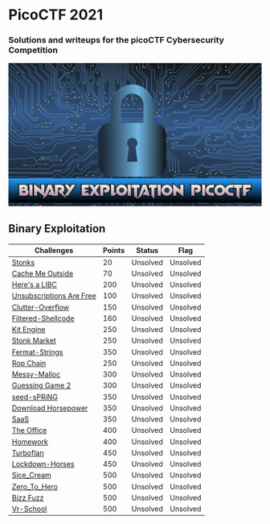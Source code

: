 # PicoCTF 2021

### Solutions and writeups for the picoCTF Cybersecurity Competition

![](bina.png)

## Binary Exploitation
<table>
    <thead>
        <tr class="header">
            <th>Challenges</th>
            <th>Points</th>
            <th>Status</th>
            <th>Flag</th>
        </tr>
    </thead>
    <tbody>
        <tr>
            <td markdown="span"><a href="1_Stonks">Stonks</a></td>
            <td markdown="span">20</td>
            <td markdown="span">Unsolved</td>
            <td markdown="span">Unsolved</td>
        </tr>
        <tr>
            <td markdown="span"><a href="2_Cache_Me_Outside">Cache Me Outside</a></td>
            <td markdown="span">70</td>
            <td markdown="span">Unsolved</td>
            <td markdown="span">Unsolved</td>
        </tr>
        <tr>
            <td markdown="span"><a href="3_Here's a_LIBC">Here's a LIBC</a></td>
            <td markdown="span">200</td>
            <td markdown="span">Unsolved</td>
            <td markdown="span">Unsolved</td>
        </tr>
        <tr>
            <td markdown="span"><a href="4_Unsubscriptions_Are_Free">Unsubscriptions Are Free</a></td>
            <td markdown="span">100</td>
            <td markdown="span">Unsolved</td>
            <td markdown="span">Unsolved</td>
        </tr>
        <tr>
            <td markdown="span"><a href="5_clutter_overflow">Clutter-Overflow</a></td>
            <td markdown="span">150</td>
            <td markdown="span">Unsolved</td>
            <td markdown="span">Unsolved</td>
        </tr>
        <tr>
            <td markdown="span"><a href="6_filtered_shellcode">Filtered-Shellcode</a></td>
            <td markdown="span">160</td>
            <td markdown="span">Unsolved</td>
            <td markdown="span">Unsolved</td>
        </tr>
        <tr>
            <td markdown="span"><a href="7_Kit_Engine">Kit Engine</a></td>
            <td markdown="span">250</td>
            <td markdown="span">Unsolved</td>
            <td markdown="span">Unsolved</td>
        </tr>
        <tr>
            <td markdown="span"><a href="8_Guessing_Game_1">Stonk Market</a></td>
            <td markdown="span">250</td>
            <td markdown="span">Unsolved</td>
            <td markdown="span">Unsolved</td>
        </tr>
        <tr>
            <td markdown="span"><a href="9_Stonk_Market">Fermat-Strings</a></td>
            <td markdown="span">350</td>
            <td markdown="span">Unsolved</td>
            <td markdown="span">Unsolved</td>
        </tr>
        <tr>
            <td markdown="span"><a href="10_fermat_strings">Rop Chain</a></td>
            <td markdown="span">250</td>
            <td markdown="span">Unsolved</td>
            <td markdown="span">Unsolved</td>
        </tr>
        <tr>
            <td markdown="span"><a href="11_MESSY_MALLOC">Messy-Malloc</a></td>
            <td markdown="span">300</td>
            <td markdown="span">Unsolved</td>
            <td markdown="span">Unsolved</td>
        </tr>
        <tr>
            <td markdown="span"><a href="12_Guessing_Game_2">Guessing Game 2</a></td>
            <td markdown="span">300</td>
            <td markdown="span">Unsolved</td>
            <td markdown="span">Unsolved</td>
        </tr>
        <tr>
            <td markdown="span"><a href="13_seed_sPRiNG">seed-sPRiNG</a></td>
            <td markdown="span">350</td>
            <td markdown="span">Unsolved</td>
            <td markdown="span">Unsolved</td>
        </tr>
        <tr>
            <td markdown="span"><a href="14_Download_Horsepower">Download Horsepower</a></td>
            <td markdown="span">350</td>
            <td markdown="span">Unsolved</td>
            <td markdown="span">Unsolved</td>
        </tr>
        <tr>
            <td markdown="span"><a href="15_SaaS">SaaS</a></td>
            <td markdown="span">350</td>
            <td markdown="span">Unsolved</td>
            <td markdown="span">Unsolved</td>
        </tr>
        <tr>
            <td markdown="span"><a href="16_The_Office">The Office</a></td>
            <td markdown="span">400</td>
            <td markdown="span">Unsolved</td>
            <td markdown="span">Unsolved</td>
        </tr>
        <tr>
            <td markdown="span"><a href="17_homework">Homework</a></td>
            <td markdown="span">400</td>
            <td markdown="span">Unsolved</td>
            <td markdown="span">Unsolved</td>
        </tr>
        <tr>
            <td markdown="span"><a href="18_Turboflan">Turboflan</a></td>
            <td markdown="span">450</td>
            <td markdown="span">Unsolved</td>
            <td markdown="span">Unsolved</td>
        </tr>
        <tr>
            <td markdown="span"><a href="19_lockdown_horses">Lockdown-Horses</a></td>
            <td markdown="span">450</td>
            <td markdown="span">Unsolved</td>
            <td markdown="span">Unsolved</td>
        </tr>
        <tr>
            <td markdown="span"><a href="20_sice_cream">Sice_Cream</a></td>
            <td markdown="span">500</td>
            <td markdown="span">Unsolved</td>
            <td markdown="span">Unsolved</td>
        </tr>
        <tr>
            <td markdown="span"><a href="21_zero_to_hero">Zero_To_Hero</a></td>
            <td markdown="span">500</td>
            <td markdown="span">Unsolved</td>
            <td markdown="span">Unsolved</td>
        </tr>
        <tr>
            <td markdown="span"><a href="22_Bizz_Fuzz">Bizz Fuzz</a></td>
            <td markdown="span">500</td>
            <td markdown="span">Unsolved</td>
            <td markdown="span">Unsolved</td>
        </tr>
        <tr>
            <td markdown="span"><a href="23_vr-school">Vr-School</a></td>
            <td markdown="span">500</td>
            <td markdown="span">Unsolved</td>
            <td markdown="span">Unsolved</td>
        </tr>
    </tbody>
</table>